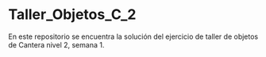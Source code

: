# Taller_Objetos_C_2
En este repositorio se encuentra la solución del ejercicio de taller de objetos de Cantera nivel 2, semana 1.
